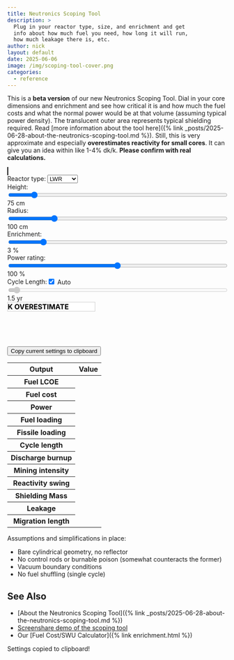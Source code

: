```yaml
---
title: Neutronics Scoping Tool
description: >
  Plug in your reactor type, size, and enrichment and get
  info about how much fuel you need, how long it will run,
  how much leakage there is, etc.
author: nick
layout: default
date: 2025-06-06
image: /img/scoping-tool-cover.png
categories:
  - reference
---
```


<style>
  #plotly-container {
    width: 100%;
    max-height: 400px;
  }
  canvas {
    border: 1px solid black;
    width: 100%;
    max-height: 400px;
  }
  #dimensions {
    margin-top: 10px;
    font-size: 16px;
  }
    /* Ensure checkbox and label are on the same line */
  .checkbox-container {
    display: flex;
    align-items: center;
  }
  .slider-container input[type="range"] {
    width: 100%;
    box-sizing: border-box; /* Ensure padding/margins don't affect width */
  }
  #warning-label {
    background-color: white;
    color: black; /* Text color for readability */
    font-weight: bold;
    font-size: 1.0rem;
    border: 1px solid #ccc; /* Optional: subtle border */
    transition: background-color 0.5s ease; /* Smooth color transition */
    max-width: 200px; 
  }
  #warning-subcrit, #warning-high-bu, #warning-imp-bu {
    background-color: rgb(255, 0, 0);
    color: black; /* Text color for readability */
    font-weight: bold;
    font-size: 1.0rem;
    border: 1px solid #ccc; /* Optional: subtle border */
    max-width: 200px; 
    transition: opacity 0.5s ease-in-out;
    opacity: 0;
  }
  #warning-subcrit.visible, #warning-high-bu.visible, #warning-imp-bu.visible{
    opacity: 1;
  }
  #warning-subcrit.hidden, #warning-high-bu.hidden, #warning-imp-bu.hidden {
    display: block;
    opacity: 0;
  }
</style>
<script type="importmap">
  {
    "imports": {
      "three": "https://unpkg.com/three@0.174.0/build/three.module.js",
      "three/addons/": "https://unpkg.com/three@0.174.0/examples/jsm/"
    }
  }
</script>
<script src="/assets/fuel-cycle-cost.js?{{ site.time | date: '%s' }}"></script>
<script type="module" src="{{ '/assets/neutronics-scoping-tool.js' | relative_url }}?{{ site.time | date: '%s' }}"></script>
<script src="https://cdn.plot.ly/plotly-3.0.1.min.js" charset="utf-8"></script>

<div class="row" markdown="1">

This is a **beta version** of our new Neutronics Scoping Tool. Dial in your core
dimensions and enrichment and see how critical it is and how much the fuel costs
and what the normal power would be at that volume (assuming typical power
density). The translucent outer area represents typical shielding required. Read
[more information about the tool here]({% link
_posts/2025-06-28-about-the-neutronics-scoping-tool.md %}). Still, this is very
approximate and especially **overestimates reactivity for small cores**. It can
give you an idea within like 1-4% dk/k. **Please confirm with real
calculations.**

</div>

<div class="row">
  <div class="col-md-6">
    <canvas id="canvas"></canvas>
    <div class="slider-container">
      <label for="reactorType">Reactor type: </label>
      <select id="reactorType" name="reactor_type">
        <option value="LWR">LWR</option>
        <option value="HTGR">HTGR</option>
        <option value="SFR">SFR</option>
        <option value="CANDU">CANDU</option>
    </select>
    </div>
    <div class="row">
      <div class="col-sm-2 col-md-4">
        <label for="heightSlider">Height: </label>
      </div>
      <div class="col-6 slider-container">
        <input type="range" id="heightSlider" min="0" max="700" value="75">
      </div>
      <div class="col" id="heightVal">75 cm</div>
    </div>
    <div class="row">
      <div class="col-sm-2 col-md-4"> <label for="radiusSlider">Radius:</label> </div>
      <div class="col-6 slider-container">
        <input type="range" id="radiusSlider" min="0" max="500" value="100">
      </div>
      <div class="col" id="radiusVal">100 cm</div>
    </div>
    <div class="row">
      <div class="col-sm-2 col-md-4">
        <label for="enrichSlider">Enrichment: </label>
        </div>
      <div class="col-6 slider-container">
        <input type="range" id="enrichSlider" min="0" max="20" step="0.5" value="3">
      </div>
      <div class="col" id="enrichVal">3 %</div>
    </div>
    <div class="row">
      <div class="col-sm-2 col-md-4"> <label for="powerSlider">Power rating: </label> </div>
      <div class="col-6 slider-container">
        <input type="range" id="powerSlider" min="1" max="200" step="1" value="100">
      </div>
      <div class="col" id="powerVal">100 %</div>
    </div>
    <div class="row">
      <div class="col-4 checkbox-container">
        <label for="cycleSlider">Cycle Length: </label>
        <div class="px-2">
          <input type="checkbox" id="cycleAuto" value="1" checked>
          <label for="cycleAuto">Auto</label>
        </div>
      </div>
      <div class="col-6 slider-container">
        <input type="range" id="cycleSlider" min="0" max="60" step="0.25" value="1.5" disabled>
      </div>
      <div class="col">
        <span id=cycleVal>1.5 yr</span>
      </div>
    </div>
    <div id="warning-label" class="text-center p-0">K OVERESTIMATE</div>
    <div id="warning-subcrit" class="text-center p-0 hidden">SUBCRITICAL</div>
    <div id="warning-high-bu" class="text-center p-0 hidden" >HIGH BURNUP</div>
    <div id="warning-imp-bu" class="text-center p-0 hidden">IMPOSSIBLE BURNUP</div>
    <p class="text-center">
      <button id="save" class="btn btn-primary">
        <i class="fa fa-clipboard fa-lg"></i> Copy current settings to
        clipboard
      </button>
    </p>

  </div>
  <div class="col-md-6">
    <div id="plotly-container"></div>
    <div id="output">
      <table class="table">
        <thead>
          <tr>
            <th scope="col">Output</th>
            <th scope="col">Value</th>
          </tr>
        </thead>
        <tbody>
          <tr>
            <th scope="row">Fuel LCOE</th>
            <td id="outLCOE" class="text-primary"></td>   
          </tr>
          <tr>
            <th scope="row">Fuel cost</th>
            <td id="outCost"></td>   
          </tr>
          <tr>
            <th scope="row">Power</th>
            <td id="outPower"></td>   
          </tr>
          <tr>
            <th scope="row">Fuel loading</th>
            <td id="outFuel"></td>   
          </tr>
          <tr>
            <th scope="row">Fissile loading</th>
            <td id="outFissile"></td>   
          </tr>
          <tr>
            <th scope="row">Cycle length</th>
            <td id="outTime"></td>
          </tr>
          <tr>
            <th scope="row">Discharge burnup</th>
            <td id="outBu"></td>
          </tr>
          <tr>
            <th scope="row">Mining intensity</th>
            <td id="outMining"></td>
          </tr>
          <tr>
            <th scope="row">Reactivity swing</th>
            <td id="outSwing"></td>
          </tr>
          <tr>
            <th scope="row">Shielding Mass</th>
            <td id="outShield"></td>
          </tr>
          <tr>
            <th scope="row">Leakage</th>
            <td id="outLeakage"></td>
          </tr>
          <tr>
            <th scope="row">Migration length</th>
            <td id="outMigration"></td>
          </tr>
        </tbody>
      </table>
    </div>
  </div>
</div>

<div class="row" markdown="1">

Assumptions and simplifications in place:

- Bare cylindrical geometry, no reflector
- No control rods or burnable poison (somewhat counteracts the former)
- Vacuum boundary conditions
- No fuel shuffling (single cycle)

## See Also

- [About the Neutronics Scoping Tool]({% link _posts/2025-06-28-about-the-neutronics-scoping-tool.md %})
- [Screenshare demo of the scoping tool](https://www.youtube.com/watch?v=GQzDfrdf71Y)
- Our [Fuel Cost/SWU Calculator]({% link enrichment.html %})

<!-- Modal -->
<div class="modal fade" id="copySuccessModal" tabindex="-1" aria-hidden="true">
  <div class="modal-dialog modal-sm modal-dialog-centered">
    <div class="modal-content">
      <div class="modal-body text-center">
        <i class="bi bi-check-circle-fill text-success me-2"></i>
        Settings copied to clipboard!
      </div>
    </div>
  </div>
</div>

</div>
